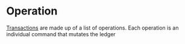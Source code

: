 # Operation

[Transactions][1] are made up of a list of operations. Each operation is an 
individual command that mutates the ledger

[1]: /tech/key_entities/transaction.md
